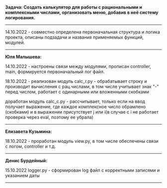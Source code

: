 **Задача: Создать калькулятор для работы с рациональными и комплексными числами, организовать меню, добавив в неё систему логирования.**
***


14.10.2022 - совместно определена первоначальная структура и логика проекта, описаны подзадачи и названия применяемых функций, модулей.
***
**Юля Малышева:**

14.10.2022 - настроены связи между модулями, прописан controller, main, формируется первоначальный лог файл.

18.10.2022 - реализован модуль calc_r.py - обрабатывает строку и производит вычисления с рац.числами, в том числе учитывает знак "-" перед числом, работает с одинарными или вложенными скобками

доработан модуль calc_c.py - рассчитывает, только если на ввод получает выражение, где каждое комплексное число обрамлено (скобками) и в выражении присутствует j или i(в случае с i не работает проверка через eval, поэтому ее убрала)

***
**Елизавета Кузьмина:**

18.10.2022 - проработан модуль view.py, в том числе обеспечены связи с логом, controller и т.д.


***
**Денис Бурдейный:**

15.10.2022 logger.py - сформирован log файл с корректными записями и указанием даты


***
